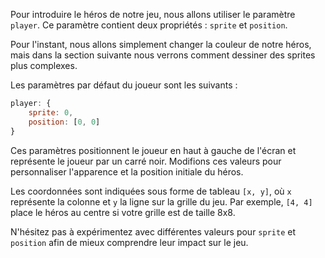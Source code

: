 <script>
import Aside from '../../../lib/ui/Doc/Aside.svelte'
</script>

Pour introduire le héros de notre jeu, nous allons utiliser le paramètre `player`. Ce paramètre contient deux propriétés : `sprite` et `position`.

Pour l'instant, nous allons simplement changer la couleur de notre héros, mais dans la section suivante nous verrons comment dessiner des sprites plus complexes.

Les paramètres par défaut du joueur sont les suivants :

```js
player: {
    sprite: 0,
    position: [0, 0]
}
```

Ces paramètres positionnent le joueur en haut à gauche de l'écran et représente le joueur par un carré noir. Modifions ces valeurs pour personnaliser l'apparence et la position initiale du héros.

Les coordonnées sont indiquées sous forme de tableau `[x, y]`, où `x` représente la colonne et `y` la ligne sur la grille du jeu. Par exemple, `[4, 4]` place le héros au centre si votre grille est de taille 8x8.

<Aside>

N'hésitez pas à expérimentez avec différentes valeurs pour `sprite` et `position` afin de mieux comprendre leur impact sur le jeu.

</Aside>

